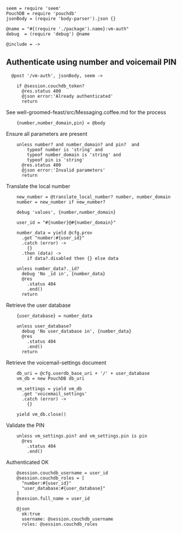     seem = require 'seem'
    PouchDB = require 'pouchdb'
    jsonBody = (require 'body-parser').json {}

    @name = "#{(require './package').name}:vm-auth"
    debug  = (require 'debug') @name

    @include = ->

Authenticate using number and voicemail PIN
-------------------------------------------

      @post '/vm-auth', jsonBody, seem ->

        if @session.couchdb_token?
          @res.status 400
          @json error:'Already authenticated'
          return

See well-groomed-feast/src/Messaging.coffee.md for the process

        {number,number_domain,pin} = @body

Ensure all parameters are present

        unless number? and number_domain? and pin?  and
            typeof number is 'string' and
            typeof number_domain is 'string' and
            typeof pin is 'string'
          @res.status 400
          @json error:'Invalid parameters'
          return

Translate the local number

        new_number = @translate_local_number? number, number_domain
        number = new_number if new_number?

        debug 'values', {number,number_domain}

        user_id = "#{number}@#{number_domain}"

        number_data = yield @cfg.prov
          .get "number:#{user_id}"
          .catch (error) ->
            {}
          .then (data) ->
            if data?.disabled then {} else data

        unless number_data?._id?
          debug 'No _id in', {number_data}
          @res
            .status 404
            .end()
          return

Retrieve the user database

        {user_database} = number_data

        unless user_database?
          debug 'No user_database in', {number_data}
          @res
            .status 404
            .end()
          return

Retrieve the voicemail-settings document

        db_uri = @cfg.userdb_base_uri + '/' + user_database
        vm_db = new PouchDB db_uri

        vm_settings = yield vm_db
          .get 'voicemail_settings'
          .catch (error) ->
            {}

        yield vm_db.close()

Validate the PIN

        unless vm_settings.pin? and vm_settings.pin is pin
          @res
            .status 404
            .end()

Authenticated OK

        @session.couchdb_username = user_id
        @session.couchdb_roles = [
          "number:#{user_id}"
          "user_database:#{user_database}"
        ]
        @session.full_name = user_id

        @json
          ok:true
          username: @session.couchdb_username
          roles: @session.couchdb_roles
